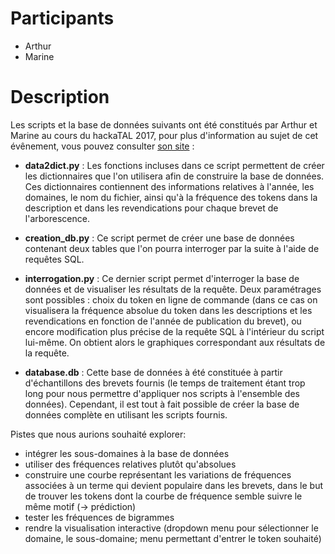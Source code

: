 # Participants

- Arthur
- Marine

# Description

Les scripts et la base de données suivants ont été constitués par Arthur et Marine au cours du hackaTAL 2017, pour plus d'information au sujet de cet évênement, vous pouvez consulter [son site](https://hackatal.github.io/2017/) :

+ **data2dict.py** : Les fonctions incluses dans ce script permettent de créer les dictionnaires que l'on utilisera afin de construire la base de données. Ces dictionnaires contiennent des informations relatives à l'année, les domaines, le nom du fichier, ainsi qu'à la fréquence des tokens dans la description et dans les revendications pour chaque brevet de l'arborescence.

+ **creation_db.py** : Ce script permet de créer une base de données contenant deux tables que l'on pourra interroger par la suite à l'aide de requêtes SQL.

+ **interrogation.py** : Ce dernier script permet d'interroger la base de données et de visualiser les résultats de la requête. Deux paramétrages sont possibles : choix du token en ligne de commande (dans ce cas on visualisera la fréquence absolue du token dans les descriptions et les revendications en fonction de l'année de publication du brevet), ou encore modification plus précise de la requête SQL à l'intérieur du script lui-même. On obtient alors le graphiques correspondant aux résultats de la requête.

+ **database.db** : Cette base de données à été constituée à partir d'échantillons des brevets fournis (le temps de traitement étant trop long pour nous permettre d'appliquer nos scripts à l'ensemble des données). Cependant, il est tout à fait possible de créer la base de données complète en utilisant les scripts fournis.


Pistes que nous aurions souhaité explorer:

- intégrer les sous-domaines à la base de données
- utiliser des fréquences relatives plutôt qu'absolues
- construire une courbe représentant les variations de fréquences associées à un terme qui devient populaire dans les brevets, dans le but de trouver les tokens dont la courbe de fréquence semble suivre le même motif (-> prédiction)
- tester les fréquences de bigrammes
- rendre la visualisation interactive (dropdown menu pour sélectionner le domaine, le sous-domaine; menu permettant d'entrer le token souhaité)
